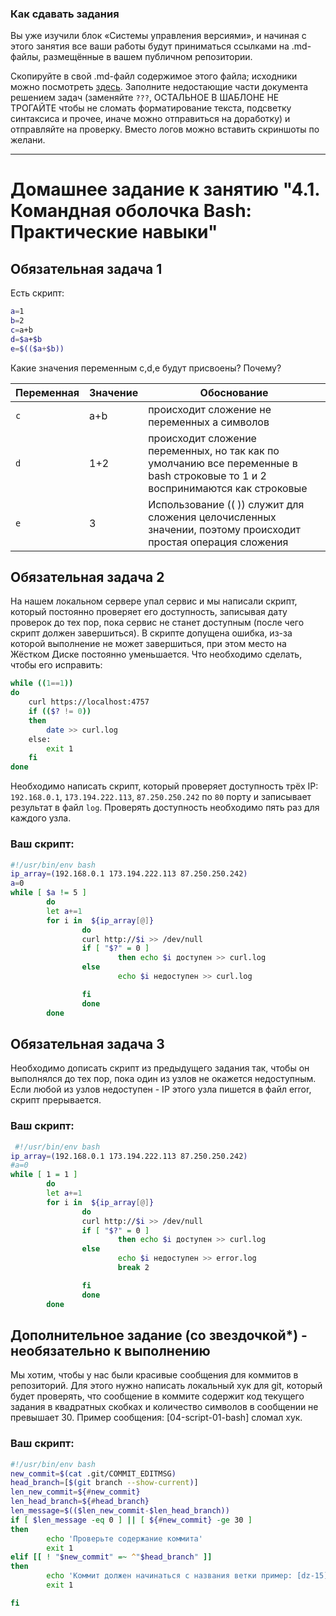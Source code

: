### Как сдавать задания

Вы уже изучили блок «Системы управления версиями», и начиная с этого занятия все ваши работы будут приниматься ссылками на .md-файлы, размещённые в вашем публичном репозитории.

Скопируйте в свой .md-файл содержимое этого файла; исходники можно посмотреть [здесь](https://raw.githubusercontent.com/netology-code/sysadm-homeworks/devsys10/04-script-01-bash/README.md). Заполните недостающие части документа решением задач (заменяйте `???`, ОСТАЛЬНОЕ В ШАБЛОНЕ НЕ ТРОГАЙТЕ чтобы не сломать форматирование текста, подсветку синтаксиса и прочее, иначе можно отправиться на доработку) и отправляйте на проверку. Вместо логов можно вставить скриншоты по желани.

---


# Домашнее задание к занятию "4.1. Командная оболочка Bash: Практические навыки"

## Обязательная задача 1

Есть скрипт:
```bash
a=1
b=2
c=a+b
d=$a+$b
e=$(($a+$b))
```

Какие значения переменным c,d,e будут присвоены? Почему?

| Переменная  | Значение | Обоснование |
| ------------- | ------------- | ------------- |
| `c`  | a+b  | происходит сложение не переменных а символов |
| `d`  | 1+2  | происходит сложение переменных, но так как по умолчанию все переменные в bash строковые то 1 и 2 воспринимаются как строковые |
| `e`  | 3  | Использование (( )) служит для сложения целочисленных значении, поэтому происходит простая операция сложения|


## Обязательная задача 2
На нашем локальном сервере упал сервис и мы написали скрипт, который постоянно проверяет его доступность, записывая дату проверок до тех пор, пока сервис не станет доступным (после чего скрипт должен завершиться). В скрипте допущена ошибка, из-за которой выполнение не может завершиться, при этом место на Жёстком Диске постоянно уменьшается. Что необходимо сделать, чтобы его исправить:
```bash
while ((1==1))
do
	curl https://localhost:4757
	if (($? != 0))
	then
		date >> curl.log
	else:
	    exit 1 
	fi
done
```

Необходимо написать скрипт, который проверяет доступность трёх IP: `192.168.0.1`, `173.194.222.113`, `87.250.250.242` по `80` порту и записывает результат в файл `log`. Проверять доступность необходимо пять раз для каждого узла.

### Ваш скрипт:
```bash
#!/usr/bin/env bash
ip_array=(192.168.0.1 173.194.222.113 87.250.250.242)
a=0
while [ $a != 5 ]
        do
        let a+=1
        for i in  ${ip_array[@]}
                do
                curl http://$i >> /dev/null
                if [ "$?" = 0 ]
                        then echo $i доступен >> curl.log
                else
                        echo $i недоступен >> curl.log

                fi
                done
        done

```

## Обязательная задача 3
Необходимо дописать скрипт из предыдущего задания так, чтобы он выполнялся до тех пор, пока один из узлов не окажется недоступным. Если любой из узлов недоступен - IP этого узла пишется в файл error, скрипт прерывается.

### Ваш скрипт:
```bash
 #!/usr/bin/env bash
ip_array=(192.168.0.1 173.194.222.113 87.250.250.242)
#a=0
while [ 1 = 1 ]
        do
        let a+=1
        for i in  ${ip_array[@]}
                do
                curl http://$i >> /dev/null
                if [ "$?" = 0 ]
                        then echo $i доступен >> curl.log
                else
                        echo $i недоступен >> error.log
                        break 2

                fi
                done
        done

```

## Дополнительное задание (со звездочкой*) - необязательно к выполнению

Мы хотим, чтобы у нас были красивые сообщения для коммитов в репозиторий. Для этого нужно написать локальный хук для git, который будет проверять, что сообщение в коммите содержит код текущего задания в квадратных скобках и количество символов в сообщении не превышает 30. Пример сообщения: \[04-script-01-bash\] сломал хук.

### Ваш скрипт:
```bash
#!/usr/bin/env bash
new_commit=$(cat .git/COMMIT_EDITMSG)
head_branch=[$(git branch --show-current)]
len_new_commit=${#new_commit}
len_head_branch=${#head_branch}
len_message=$(($len_new_commit-$len_head_branch))
if [ $len_message -eq 0 ] || [ ${#new_commit} -ge 30 ]
then
        echo 'Проверьте содержание коммита'
        exit 1
elif [[ ! "$new_commit" =~ ^"$head_branch" ]]
then
        echo 'Коммит должен начинаться с названия ветки пример: [dz-15] 'смысловая нагрузка комимта''
        exit 1

fi

```
